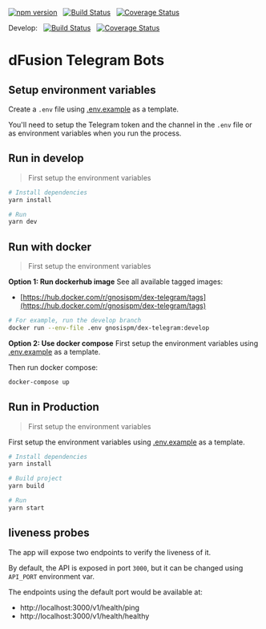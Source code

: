 [![npm version](https://img.shields.io/npm/v/@gnosis.pm/dex-telegram.svg?style=flat)](https://npmjs.org/package/@gnosis.pm/dex-telegram 'View this project on npm')
&nbsp;
[![Build Status](https://travis-ci.org/gnosis/dex-telegram.svg?branch=develop)](https://travis-ci.org/gnosis/dex-telegram)
&nbsp;
[![Coverage Status](https://coveralls.io/repos/github/gnosis/dex-telegram/badge.svg?branch=master)](https://coveralls.io/github/gnosis/dex-telegram?branch=master)

Develop:
&nbsp;
[![Build Status](https://travis-ci.org/gnosis/dex-telegram.svg?branch=develop)](https://travis-ci.org/gnosis/dex-telegram)
&nbsp;
[![Coverage Status](https://coveralls.io/repos/github/gnosis/dex-telegram/badge.svg?branch=develop)](https://coveralls.io/github/gnosis/dex-telegram?branch=develop)

# dFusion Telegram Bots

## Setup environment variables

Create a `.env` file using [.env.example](.env.example) as a template.

You'll need to setup the Telegram token and the channel in the `.env` file or as environment variables when you run the process.

## Run in develop

> First setup the environment variables

```bash
# Install dependencies
yarn install

# Run
yarn dev
```

## Run with docker

> First setup the environment variables

**Option 1: Run dockerhub image**
See all available tagged images:

- [https://hub.docker.com/r/gnosispm/dex-telegram/tags](https://hub.docker.com/r/gnosispm/dex-telegram/tags)

```bash
# For example, run the develop branch
docker run --env-file .env gnosispm/dex-telegram:develop
```

**Option 2: Use docker compose**
First setup the environment variables using [.env.example](.env.example) as a template.

Then run docker compose:

```bash
docker-compose up
```

## Run in Production

> First setup the environment variables

First setup the environment variables using [.env.example](.env.example) as a template.

```bash
# Install dependencies
yarn install

# Build project
yarn build

# Run
yarn start
```

## liveness probes

The app will expose two endpoints to verify the liveness of it.

By default, the API is exposed in port `3000`, but it can be changed using `API_PORT` environment var.

The endpoints using the default port would be available at:

- http://localhost:3000/v1/health/ping
- http://localhost:3000/v1/health/healthy
